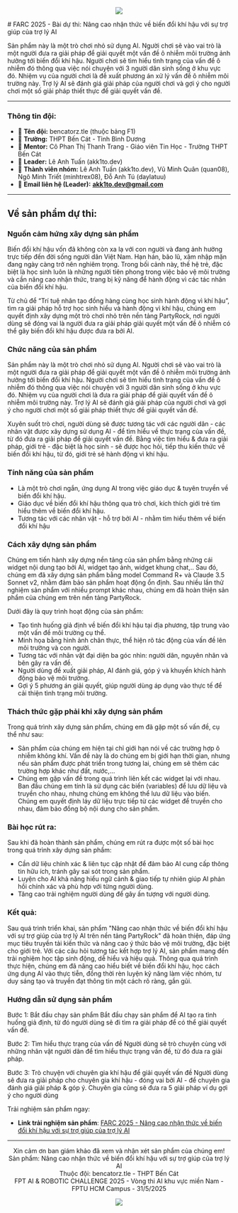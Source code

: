 <p align="center">
  <img src="https://capsule-render.vercel.app/api?type=waving&height=300&color=gradient&text=FARC%202025%20-%20bencatorz.tle-nl-Nâng%20cao%20nhận%20thức%20về%20biến%20đổi%20khí%20hậu-nl-với%20sự%20trợ%20giúp%20của%20trợ%20lý%20AI&fontSize=40&fontAlignY=24&animation=fadeIn&desc=Tìm%20hiểu%20về%20biến%20đổi%20khí%20hậu%20thông%20qua%20trò%20chơi%20cùng%20với%20AI&descAlignY=66">
</p>
# FARC 2025 - Bài dự thi: Nâng cao nhận thức về biến đổi khí hậu với sự trợ giúp của trợ lý AI

Sản phẩm này là một trò chơi nhỏ sử dụng AI. Người chơi sẽ vào vai trò là một người đưa ra giải pháp để giải quyết một vấn đề ô nhiễm môi trường ảnh hưởng tới biến đổi khí hậu. Người chơi sẽ tìm hiểu tình trạng của vấn đề ô nhiễm đó thông qua việc nói chuyện với 3 người dân sinh sống ở khu vực đó. Nhiệm vụ của người chơi là đề xuất phương án xử lý vấn đề ô nhiễm môi trường này. Trợ lý AI sẽ đánh giá giải pháp của người chơi và gợi ý cho người chơi một số giải pháp thiết thực để giải quyết vấn đề.

***

### Thông tin đội:
* 📑 **Tên đội:** bencatorz.tle (thuộc bảng F1)
* 🏫 **Trường:** THPT Bến Cát - Tỉnh Bình Dương
* 👤 **Mentor:** Cô Phan Thị Thanh Trang - Giáo viên Tin Học - Trường THPT Bến Cát
* 📒 **Leader:** Lê Anh Tuấn (akk1to.dev)
* 💼 **Thành viên nhóm:** Lê Anh Tuấn (akk1to.dev), Vũ Minh Quân (quan08), Ngô Minh Triết (minhtrex08), Đỗ Anh Tú (daylatuu)
* 📧 **Email liên hệ (Leader):** <a href="akk1to.dev@gmail.com">**akk1to.dev@gmail.com**</a>
***
## Về sản phẩm dự thi:

### Nguồn cảm hứng xây dựng sản phẩm

Biến đổi khí hậu vốn đã không còn xa lạ với con người và đang ảnh hưởng trực tiếp đến đời sống người dân Việt Nam. Hạn hán, bão lũ, xâm nhập mặn đang ngày càng trở nên nghiêm trọng. Trong bối cảnh này, thế hệ trẻ, đặc biệt là học sinh luôn là những người tiên phong trong việc bảo vệ môi trường và cần nâng cao nhận thức, trang bị kỹ năng để hành động vì các tác nhân của biến đổi khí hậu. 

Từ chủ để “Trí tuệ nhân tạo đồng hàng cùng học sinh hành động vì khí hậu”, tìm ra giải pháp hỗ trợ học sinh hiểu và hành động vì khí hậu, chúng em quyết định xây dựng một trò chơi nhỏ trên nền tảng PartyRock, nơi người dùng sẽ đóng vai là người đưa ra giải pháp giải quyết một vấn đề ô nhiễm có thể gây biến đổi khí hậu được đưa ra bởi AI.

### Chức năng của sản phẩm

Sản phẩm này là một trò chơi nhỏ sử dụng AI. Người chơi sẽ vào vai trò là một người đưa ra giải pháp để giải quyết một vấn đề ô nhiễm môi trường ảnh hưởng tới biến đổi khí hậu. Người chơi sẽ tìm hiểu tình trạng của vấn đề ô nhiễm đó thông qua việc nói chuyện với 3 người dân sinh sống ở khu vực đó. Nhiệm vụ của người chơi là đưa ra giải pháp để giải quyết vấn đề ô nhiễm môi trường này. Trợ lý AI sẽ đánh giá giải pháp của người chơi và gợi ý cho người chơi một số giải pháp thiết thực để giải quyết vấn đề.

Xuyên suốt trò chơi, người dùng sẽ được tương tác với các người dân - các nhân vật được xây dựng sử dụng AI - để tìm hiểu về thực trạng của vấn đề, từ đó đưa ra giải pháp để giải quyết vấn đề. Bằng việc tìm hiểu & đưa ra giải pháp, giới trẻ - đặc biệt là học sinh - sẽ được học hỏi, tiếp thu kiến thức về biến đổi khí hậu, từ đó, giới trẻ sẽ hành động vì khí hậu.

### Tính năng của sản phẩm
+ Là một trò chơi ngắn, ứng dụng AI trong việc giáo dục & tuyên truyền về biến đổi khí hậu.
+ Giáo dục về biến đổi khí hậu thông qua trò chơi, kích thích giới trẻ tìm hiểu thêm về biến đổi khí hậu.
+ Tương tác với các nhân vật - hỗ trợ bởi AI - nhằm tìm hiểu thêm về biến đổi khí hậu

### Cách xây dựng sản phẩm 

Chúng em tiến hành xây dựng nền tảng của sản phẩm bằng những cái widget nội dung tạo bởi AI, widget tạo ảnh, widget khung chat,.. Sau đó, chúng em đã xây dựng sản phẩm bằng model Command R+ và Claude 3.5 Sonnet v2, nhằm đảm bảo sản phẩm hoạt động ổn định. Sau nhiều lần thử nghiệm sản phẩm với nhiều prompt khác nhau, chúng em đã hoàn thiện sản phẩm của chúng em trên nền tảng PartyRock.

Dưới đây là quy trình hoạt động của sản phẩm:

+ Tạo tình huống giả định về biến đổi khí hậu tại địa phương, tập trung vào một vấn đề môi trường cụ thể.
+ Minh họa bằng hình ảnh chân thực, thể hiện rõ tác động của vấn đề lên môi trường và con người.
+ Tương tác với nhân vật đại diện ba góc nhìn: người dân, nguyên nhân và bên gây ra vấn đề.
+ Người dùng đề xuất giải pháp, AI đánh giá, góp ý và khuyến khích hành động bảo vệ môi trường.
+ Gợi ý 5 phương án giải quyết, giúp người dùng áp dụng vào thực tế để cải thiện tình trạng môi trường.

### Thách thức gặp phải khi xây dựng sản phẩm
Trong quá trình xây dựng sản phẩm, chúng em đã gặp một số vấn đề, cụ thể như sau:
+ Sản phẩm của chúng em hiện tại chỉ giới hạn nói về các trường  hợp ô nhiễm không khí. Vấn đề này là do chúng em bị giới hạn thời gian, nhưng nếu sản phẩm được phát triển trong tương lai, chúng em sẽ thêm các trường hợp khác như đất, nước,...
+ Chúng em gặp vấn đề trong quá trình liên kết các widget lại với nhau. Ban đầu chúng em tính là sử dụng các biến (variables) để lưu dữ liệu và truyền cho nhau, nhưng chúng em không thể lưu dữ liệu vào biến. Chúng em quyết định láy dữ liệu trực tiếp từ các widget để truyền cho nhau, đảm bảo đồng bộ nội dung cho sản phẩm.

### Bài học rút ra:
Sau khi đã hoàn thành sản phẩm, chúng em rút ra được một số bài học trong quá trình xây dựng sản phẩm:
+ Cần dữ liệu chính xác & liên tục cập nhật để đảm bảo AI cung cấp thông tin hữu ích, tránh gây sai sót trong sản phẩm.
+ Luyện cho AI khả năng hiểu ngữ cảnh & giao tiếp tự nhiên giúp AI phản hồi chính xác và phù hợp với từng người dùng.
+ Tăng cao trải nghiệm người dùng để gây ấn tượng với người dùng.


### Kết quả:
Sau quá trình triển khai, sản phẩm "Nâng cao nhận thức về biến đổi khí hậu với sự trợ giúp của trợ lý AI trên nền tảng PartyRock" đã hoàn thiện, đáp ứng mục tiêu truyền tải kiến thức và nâng cao ý thức bảo vệ môi trường, đặc biệt cho giới trẻ. Với các câu hỏi tương tác kết hợp trợ lý AI, sản phẩm mang đến trải nghiệm học tập sinh động, dễ hiểu và hiệu quả.
Thông qua quá trình thực hiện, chúng em đã nâng cao hiểu biết về biến đổi khí hậu, học cách ứng dụng AI vào thực tiễn, đồng thời rèn luyện kỹ năng làm việc nhóm, tư duy sáng tạo và truyền đạt thông tin một cách rõ ràng, gần gũi.
### Hướng dẫn sử dụng sản phẩm
Bước 1: Bắt đầu chạy sản phẩm
Bắt đầu chạy sản phẩm để AI tạo ra tình huống giả định, từ đó người dùng sẽ đi tìm ra giải pháp để có thể giải quyết vấn đề.

Bước 2: Tìm hiểu thực trạng của vấn đề
Người dùng sẽ trò chuyện cùng với những nhân vật người dân để tìm hiểu thực trạng vấn đề, từ đó đưa ra giải pháp.

Bước 3: Trò chuyện với chuyên gia khí hậu để giải quyết vấn đề
Người dùng sẽ đưa ra giải pháp cho chuyên gia khí hậu - đóng vai bởi AI - để chuyên gia đánh giá giải pháp & góp ý. Chuyên gia cũng sẽ đưa ra 5 giải pháp ví dụ gợi ý cho người dùng

Trải nghiệm sản phẩm ngay:
* **Link trải nghiệm sản phẩm**: [FARC 2025 - Nâng cao nhận thức về biến đổi khí hậu với sự trợ giúp của trợ lý AI](https://partyrock.aws/u/akk1to/jQV1Hs_C3/Nang-cao-nhan-thuc-ve-bien-djoi-khi-hau-voi-su-tro-giup-cua-tro-ly-AI)

***

<p align="center">
  Xin cảm ơn ban giám khảo đã xem và nhận xét sản phẩm của chúng em!<br>
  Sản phẩm: Nâng cao nhận thức về biến đổi khí hậu với sự trợ giúp của trợ lý AI<br>
  Thuộc đội: bencatorz.tle - THPT Bến Cát<br>
  FPT AI & ROBOTIC CHALLENGE 2025 - Vòng thi AI khu vực miền Nam - FPTU HCM Campus - 31/5/2025
</p>

<p align="center">
  <img src="https://capsule-render.vercel.app/api?type=wave&color=gradient&height=150&section=footer">
</p>


